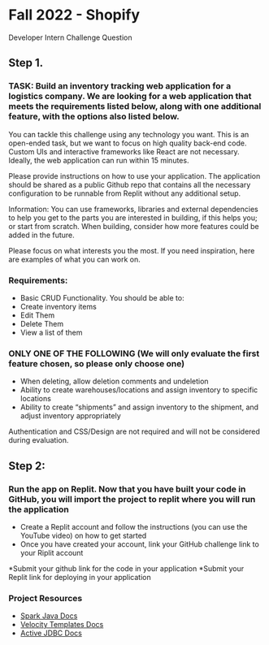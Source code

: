 # Fall 2022 - Shopify
Developer Intern Challenge Question

## Step 1. 
### TASK: Build an inventory tracking web application for a logistics company. We are looking for a web application that meets the requirements listed below, along with one additional feature, with the options also listed below.

You can tackle this challenge using any technology you want. This is an open-ended task, but we want to focus on high quality back-end code. Custom UIs and interactive frameworks like React are not necessary. Ideally, the web application can run within 15 minutes.

Please provide instructions on how to use your application. The application should be shared as a public Github repo that contains all the necessary configuration to be runnable from Replit without any additional setup.

Information: You can use frameworks, libraries and external dependencies to help you get to the parts you are interested in building, if this helps you; or start from scratch. When building, consider how more features could be added in the future.

Please focus on what interests you the most. If you need inspiration, here are examples of what you can work on.

### Requirements:

- Basic CRUD Functionality. You should be able to:
- Create inventory items
- Edit Them
- Delete Them
- View a list of them

### ONLY ONE OF THE FOLLOWING (We will only evaluate the first feature chosen, so please only choose one)

- When deleting, allow deletion comments and undeletion
- Ability to create warehouses/locations and assign inventory to specific locations
- Ability to create “shipments” and assign inventory to the shipment, and adjust inventory appropriately

Authentication and CSS/Design are not required and will not be considered during evaluation.

## Step 2: 
### Run the app on Replit. Now that you have built your code in GitHub, you will import the project to replit where you will run the application

- Create a Replit account and follow the instructions (you can use the YouTube video) on how to get started
- Once you have created your account, link your GitHub challenge link to your Riplit account

*Submit your github link for the code in your application
*Submit your Replit link for deploying in your application




### Project Resources

* [Spark Java Docs](http://sparkjava.com/documentation)
* [Velocity Templates Docs](https://velocity.apache.org/engine/2.2/user-guide.html#loops)
* [Active JDBC Docs](https://javalite.io/activejdbc)
